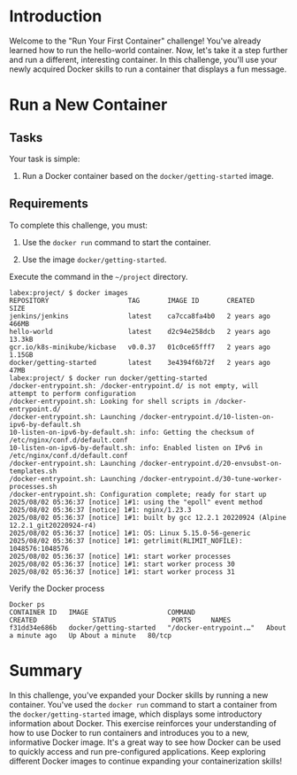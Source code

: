 # Introduction
Welcome to the "Run Your First Container" challenge! You've already learned how to run the hello-world container. 
Now, let's take it a step further and run a different, interesting container. 
In this challenge, you'll use your newly acquired Docker skills to run a container that displays a fun message.

# Run a New Container
## Tasks
Your task is simple:

1. Run a Docker container based on the ```docker/getting-started``` image.

## Requirements
To complete this challenge, you must:

1. Use the ```docker run``` command to start the container.

2. Use the image ```docker/getting-started```.
   
Execute the command in the ```~/project``` directory.

```docker
labex:project/ $ docker images
REPOSITORY                    TAG       IMAGE ID       CREATED       SIZE
jenkins/jenkins               latest    ca7cca8fa4b0   2 years ago   466MB
hello-world                   latest    d2c94e258dcb   2 years ago   13.3kB
gcr.io/k8s-minikube/kicbase   v0.0.37   01c0ce65fff7   2 years ago   1.15GB
docker/getting-started        latest    3e4394f6b72f   2 years ago   47MB
labex:project/ $ docker run docker/getting-started 
/docker-entrypoint.sh: /docker-entrypoint.d/ is not empty, will attempt to perform configuration
/docker-entrypoint.sh: Looking for shell scripts in /docker-entrypoint.d/
/docker-entrypoint.sh: Launching /docker-entrypoint.d/10-listen-on-ipv6-by-default.sh
10-listen-on-ipv6-by-default.sh: info: Getting the checksum of /etc/nginx/conf.d/default.conf
10-listen-on-ipv6-by-default.sh: info: Enabled listen on IPv6 in /etc/nginx/conf.d/default.conf
/docker-entrypoint.sh: Launching /docker-entrypoint.d/20-envsubst-on-templates.sh
/docker-entrypoint.sh: Launching /docker-entrypoint.d/30-tune-worker-processes.sh
/docker-entrypoint.sh: Configuration complete; ready for start up
2025/08/02 05:36:37 [notice] 1#1: using the "epoll" event method
2025/08/02 05:36:37 [notice] 1#1: nginx/1.23.3
2025/08/02 05:36:37 [notice] 1#1: built by gcc 12.2.1 20220924 (Alpine 12.2.1_git20220924-r4) 
2025/08/02 05:36:37 [notice] 1#1: OS: Linux 5.15.0-56-generic
2025/08/02 05:36:37 [notice] 1#1: getrlimit(RLIMIT_NOFILE): 1048576:1048576
2025/08/02 05:36:37 [notice] 1#1: start worker processes
2025/08/02 05:36:37 [notice] 1#1: start worker process 30
2025/08/02 05:36:37 [notice] 1#1: start worker process 31
```
Verify the Docker process
```docker
Docker ps
CONTAINER ID   IMAGE                    COMMAND                  CREATED              STATUS              PORTS     NAMES
f31dd34e686b   docker/getting-started   "/docker-entrypoint.…"   About a minute ago   Up About a minute   80/tcp
```

# Summary
In this challenge, you've expanded your Docker skills by running a new container. 
You've used the ```docker run``` command to start a container from the ```docker/getting-started``` image, which displays some introductory information about Docker. 
This exercise reinforces your understanding of how to use Docker to run containers and introduces you to a new, informative Docker image. It's a great way to see how Docker can be used to quickly access and run pre-configured applications. 
Keep exploring different Docker images to continue expanding your containerization skills!
